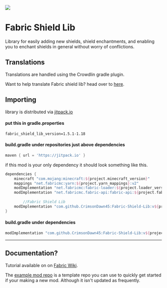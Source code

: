 [![](https://jitpack.io/v/CrimsonDawn45/Fabric-Shield-Lib.svg)](https://jitpack.io/#CrimsonDawn45/Fabric-Shield-Lib)

# Fabric Shield Lib
Library for easily adding new shields, shield enchantments, and enabling you to enchant shields in general without worry of conflictions.

## Translations
Translations are handled using the Crowdlin gradle plugin.

Want to help translate Fabric shield lib? head over to [here](https://crwd.in/fabric-shield-lib).

## Importing
library is distributed via [jitpack.io](https://jitpack.io/#CrimsonDawn45/Fabric-Shield-Lib)

#### put this in gradle.properties
```properties
fabric_shield_lib_version=1.5.1-1.18
```

#### build.gradle under repositories just above dependencies
```gradle
maven { url = 'https://jitpack.io' }
```

if this mod is your only dependency it should look something like this.
```gradle
dependencies {
	minecraft "com.mojang:minecraft:${project.minecraft_version}"
	mappings "net.fabricmc:yarn:${project.yarn_mappings}:v2"
	modImplementation "net.fabricmc:fabric-loader:${project.loader_version}"
	modImplementation "net.fabricmc.fabric-api:fabric-api:${project.fabric_version}"
        
        //Fabric Shield Lib
	modImplementation "com.github.CrimsonDawn45:Fabric-Shield-Lib:v${project.fabric_shield_lib_version}"
}
```

#### **build.gradle** under dependencies
```gradle
modImplementation "com.github.CrimsonDawn45:Fabric-Shield-Lib:v${project.fabric_shield_lib_version}"
```

- - - -

## Documentation?
Tutorial available on on [Fabric Wiki](https://fabricmc.net/wiki/tutorial:shield).

The [example mod repo](https://github.com/CrimsonDawn45/Fabric-Shield-Lib-Example-Mod) is a template repo you can use to quickly get started if your making a new mod. Although it isn't updated as frequently.

